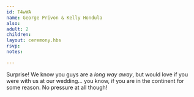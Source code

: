 ```yaml
---
id: T4wWA
name: George Privon & Kelly Hondula
also:
adult: 2
children:
layout: ceremony.hbs
rsvp:
notes:

---
```


Surprise! We know you guys are a _long way away_, but would love if you were with us at our wedding... you know, if you are in the continent for some reason. No pressure at all though!
